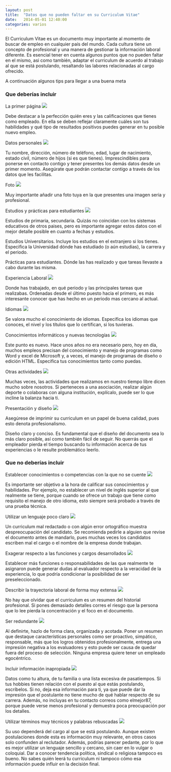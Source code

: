 ```yaml
---
layout: post
title:  "Datos que no pueden faltar en su Curriculum Vitae"
date:   2014-05-01 12:40:00
categories: varios
---
```


<p>
El Curriculum Vitae es un documento muy importante al momento de buscar de empleo en cualquier país del mundo. Cada cultura tiene un concepto de profesional y una manera de gestionar la información laboral diferente. Es esencial tener en cuenta algunos puntos que no pueden faltar en el mismo, asi como también, adaptar el curriculum de acuerdo al trabajo al que se está postulando, resaltando las labores relacionadas al cargo ofrecido.
</p>
<p>
A continuación algunos tips para llegar a una buena meta
</p>
<div class="accordion">
	<h3>Que deberías incluir</h3>
	<div>
<div class="sombra">
	La primer página
	<img class="headerIcons" src="/images/check.png">
</div>
<p class="paddingBottom">
 Debe destacar a la perfección quién eres y las calificaciones que tienes como empleado. En ella se deben reflejar claramente cuáles son tus habilidades y qué tipo de resultados positivos puedes generar en tu posible nuevo empleo.
</p>

<div class="sombra">
	Datos personales
	<img class="headerIcons" src="/images/check.png">
</div>
<p class="paddingBottom">
 Tu nombre, dirección, número de teléfono, edad, lugar de nacimiento, estado civil, número de hijos (si es que tienes). Imprescindibles para ponerse en contacto contigo y tener presentes los demás datos desde un primer momento. Asegúrate que podrán contactar contigo a través de los datos que les facilitas.
</p>
<div class="sombra">
	Foto
	<img class="headerIcons" src="/images/check.png">
</div>
<p class="paddingBottom">
	Muy importante añadir una foto tuya en la que presentes una imagen seria y profesional.
</p>
<div class="sombra">
	Estudios y prácticas para estudiantes
	<img class="headerIcons" src="/images/check.png">
</div>
<p>
	Estudios de primaria, secundaria. Quizás no coincidan con los sistemas educativos de otros paises, pero es importante agregar estos datos con el mejor detalle posible en cuanto a fechas y estudios.
</p>
<p>
	Estudios Universitarios. Incluye los estudios en el extranjero si los tienes. Especifica la Universidad dónde has estudiado (o aún estudias), la carrera y el periodo.
</p>
<p class="paddingBottom">
	Prácticas para estudiantes. Dónde las has realizado y que tareas llevaste a cabo durante las misma.
</p>
<div class="sombra">
	Experiencia Laboral
	<img class="headerIcons" src="/images/check.png">
</div>
<p class="paddingBottom">
	 Donde has trabajado, en qué periodo y las principales tareas que realizabas. Ordenadas desde el último puesto hacia el primero, es más interesante conocer que has hecho en un periodo mas cercano al actual.
</p>
<div class="sombra">
	Idiomas
	<img class="headerIcons" src="/images/check.png">
</div>
<p class="paddingBottom">
	Se valora mucho el conocimiento de idiomas. Especifica los idiomas que conoces, el nivel y los títulos que lo certifican, si los tuvieras.
</p>
<div class="sombra">
	Conocimientos informáticos y nuevas tecnologías
	<img class="headerIcons" src="/images/check.png">
</div>
<p class="paddingBottom">
	Este punto es nuevo. Hace unos años no era necesario pero, hoy en día, muchos empleos precisan del conocimiento y manejo de programas como Word y excel de Microsoft y, a veces, el manejo de programas de diseño o edición HTML. Especifica tus conocimientos tanto como puedas.
</p>
<div class="sombra">
	Otras actividades
	<img class="headerIcons" src="/images/check.png">
</div>
<p class="paddingBottom">
	Muchas veces, las actividades que realizamos en nuestro tiempo libre dicen mucho sobre nosotros. Si perteneces a una asociación, realizar algún deporte o colaboras con alguna institución, explícalo, puede ser lo que incline la balanza hacia ti.
</p>
<div class="sombra">
	Presentación y diseño
	<img class="headerIcons" src="/images/check.png">
</div>
<p>
	Asegúrese de imprimir su curriculum en un papel de buena calidad, pues esto denota profesionalismo.
</p>
<p>
	Diseño claro y conciso. Es fundamental que el diseño del documento sea lo más claro posible, así como también fácil de seguir. No querrás que el empleador pierda el tiempo buscando tu información acerca de tus experiencias o le resulte problemático leerlo.
</p>
</div>
<h3>Que no deberías incluir</h3>
<div>
	<div class="sombra">
	Establecer conocimientos o competencias con la que no se cuente
	<img class="headerIcons" src="/images/delete.png">
</div>
<p class="paddingBottom">
	Es importante ser objetivo a la hora de calificar sus conocimientos y habilidades. Por ejemplo, no establecer un nivel de inglés superior al que realmente se tiene, porque cuando se ofrece un trabajo que tiene como requisito el manejo de otro idioma, esto siempre será probado a través de una prueba técnica.
</p>
<div class="sombra">
	Utilizar un lenguaje poco claro
	<img class="headerIcons" src="/images/delete.png">
</div>
<p class="paddingBottom">
	Un curriculum mal redactado o con algún error ortográfico muestra despreocupación del candidato. Se recomienda pedirle a alguien que revise el documento antes de mandarlo, pues muchas veces los candidatos escriben mal el cargo o el nombre de la empresa donde trabajan.
</p>
<div class="sombra">
	Exagerar respecto a las funciones y cargos desarrollados
	<img class="headerIcons" src="/images/delete.png">
</div>
<p class="paddingBottom">
	Establecer más funciones o responsabilidades de las que realmente te asignaron puede generar dudas al evaluador respecto a la veracidad de la experiencia, lo que podría condicionar la posibilidad de ser preseleccionado.
</p>
<div class="sombra">
	Describir la trayectoria laboral de forma muy extensa
	<img class="headerIcons" src="/images/delete.png">
</div>
<p class="paddingBottom">
	No hay que olvidar que el curriculum es un resumen del historial profesional. Si pones demasiado detalles corres el riesgo que la persona que lo lee pierda la concentración y el foco en el documento.
</p>
<div class="sombra">
	Ser redundante
	<img class="headerIcons" src="/images/delete.png">
</div>
<p class="paddingBottom">
	Al definirte, hazlo de forma clara, organizada y acotada. Poner un resumen que destaque características personales como ser proactivo, simpático, responsable, más que los logros obtenidos profesionalmente, entrega una impresión negativa a los evaluadores y esto puede ser causa de quedar fuera del proceso de selección. Ninguna empresa quiere tener un empleado egocéntrico.
</p>
<div class="sombra">
	Incluir información inapropiada
	<img class="headerIcons" src="/images/delete.png">
</div>
<p class="paddingBottom">
	Datos como tu altura, de tu familia o una lista excesiva de pasatiempos. Si tus hobbies tienen relación con el puesto al que estás postulando, escríbelos. Si no, deja esa información para ti, ya que puede dar la impresión que el postulante no tiene mucho de qué hablar respecto de su carrera. Además, no incluyas en tu contacto correos como elmejor87, porque puede verse menos profesional y demuestra poca preocupación por los detalles.
</p>
<div class="sombra">
	Utilizar términos muy técnicos y palabras rebuscadas
	<img class="headerIcons" src="/images/delete.png">
</div>
<p>
	Su uso dependerá del cargo al que se está postulando. Aunque existen postulaciones donde esta es información muy relevante, en otros casos solo confunden al reclutador. Además, podrías parecer pedante, por lo que es mejor utilizar un lenguaje sencillo y cercano, sin caer en lo vulgar o coloquial. Dar a conocer tendencia política, sindical o religiosa tampoco es bueno. No sabes quién leerá tu curriculum ni tampoco cómo esa información puede influir en la decisión final.
</p>
</div>
</div>



